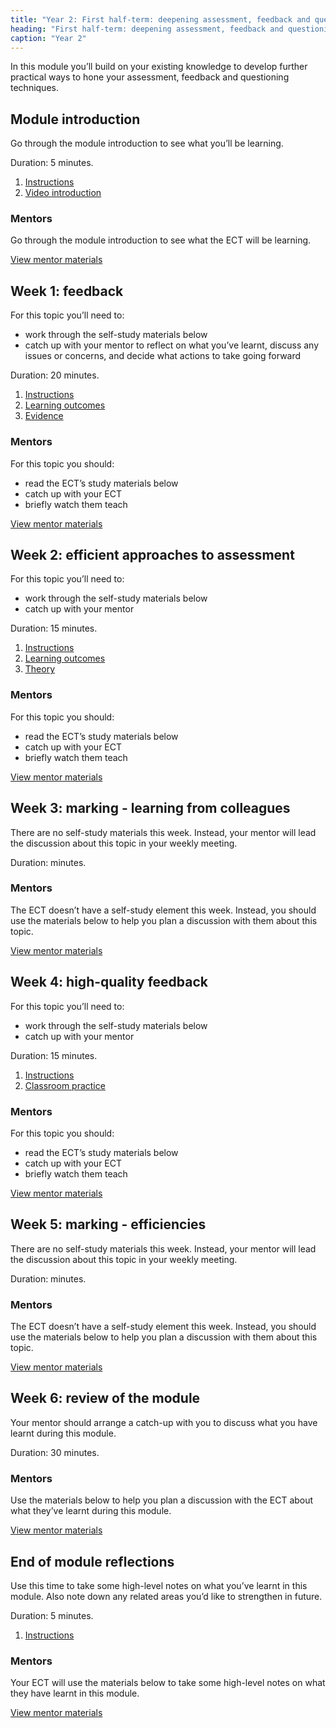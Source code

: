 ```yaml
---
title: "Year 2: First half-term: deepening assessment, feedback and questioning"
heading: "First half-term: deepening assessment, feedback and questioning"
caption: "Year 2"
---
```


In this module you’ll build on your existing knowledge to develop further practical ways to hone your assessment, feedback and questioning techniques.

## Module introduction

Go through the module introduction to see what you’ll be learning.

Duration: 5 minutes.

1. [Instructions](/education-development-trust/year-2-deepening-assessment-feedback-and-questioning/intro-ect-instructions)
2. [Video introduction](/education-development-trust/year-2-deepening-assessment-feedback-and-questioning/intro-ect-video-introduction)

### Mentors

Go through the module introduction to see what the ECT will be learning.

[View mentor materials](/education-development-trust/year-2-deepening-assessment-feedback-and-questioning/summer-week-0-mentor-materials)

## Week 1: feedback

For this topic you’ll need to:

- work through the self-study materials below
- catch up with your mentor to reflect on what you’ve learnt, discuss any issues or concerns, and decide what actions to take going forward

Duration: 20 minutes.

1. [Instructions](/education-development-trust/year-2-deepening-assessment-feedback-and-questioning/summer-week-1-ect-instructions)
2. [Learning outcomes](/education-development-trust/year-2-deepening-assessment-feedback-and-questioning/summer-week-1-ect-learning-outcomes)
3. [Evidence](/education-development-trust/year-2-deepening-assessment-feedback-and-questioning/summer-week-1-ect-evidence)

### Mentors

For this topic you should:

- read the ECT’s study materials below
- catch up with your ECT
- briefly watch them teach

[View mentor materials](/education-development-trust/year-2-deepening-assessment-feedback-and-questioning/summer-week-1-mentor-materials)

## Week 2: efficient approaches to assessment

For this topic you’ll need to:

- work through the self-study materials below
- catch up with your mentor

Duration: 15 minutes.

1. [Instructions](/education-development-trust/year-2-deepening-assessment-feedback-and-questioning/summer-week-2-ect-instructions)
2. [Learning outcomes](/education-development-trust/year-2-deepening-assessment-feedback-and-questioning/summer-week-2-ect-learning-outcomes)
3. [Theory](/education-development-trust/year-2-deepening-assessment-feedback-and-questioning/summer-week-2-ect-theory)

### Mentors

For this topic you should:

- read the ECT’s study materials below
- catch up with your ECT
- briefly watch them teach

[View mentor materials](/education-development-trust/year-2-deepening-assessment-feedback-and-questioning/summer-week-2-mentor-materials)

## Week 3: marking - learning from colleagues

There are no self-study materials this week. Instead, your mentor will lead the discussion about this topic in your weekly meeting.

Duration: minutes.

### Mentors

The ECT doesn’t have a self-study element this week. Instead, you should use the materials below to help you plan a discussion with them about this topic.

[View mentor materials](/education-development-trust/year-2-deepening-assessment-feedback-and-questioning/summer-week-3-mentor-materials)

## Week 4: high-quality feedback

For this topic you’ll need to:

- work through the self-study materials below
- catch up with your mentor

Duration: 15 minutes.

1. [Instructions](/education-development-trust/year-2-deepening-assessment-feedback-and-questioning/summer-week-4-ect-instructions)
2. [Classroom practice](/education-development-trust/year-2-deepening-assessment-feedback-and-questioning/summer-week-4-ect-classroom-practice)

### Mentors

For this topic you should:

- read the ECT’s study materials below
- catch up with your ECT
- briefly watch them teach

[View mentor materials](/education-development-trust/year-2-deepening-assessment-feedback-and-questioning/summer-week-4-mentor-materials)

## Week 5: marking - efficiencies

There are no self-study materials this week. Instead, your mentor will lead the discussion about this topic in your weekly meeting.

Duration: minutes.

### Mentors

The ECT doesn’t have a self-study element this week. Instead, you should use the materials below to help you plan a discussion with them about this topic.

[View mentor materials](/education-development-trust/year-2-deepening-assessment-feedback-and-questioning/summer-week-5-mentor-materials)

## Week 6: review of the module

Your mentor should arrange a catch-up with you to discuss what you have learnt during this module.

Duration: 30 minutes.

### Mentors

Use the materials below to help you plan a discussion with the ECT about what they’ve learnt during this module.

[View mentor materials](/education-development-trust/year-2-deepening-assessment-feedback-and-questioning/summer-week-6-mentor-materials)

## End of module reflections

Use this time to take some high-level notes on what you’ve learnt in this module. Also note down any related areas you’d like to strengthen in future.

Duration: 5 minutes.

1. [Instructions](/education-development-trust/year-2-deepening-assessment-feedback-and-questioning/intro-ect-instructions)

### Mentors

Your ECT will use the materials below to take some high-level notes on what they have learnt in this module.

[View mentor materials](/education-development-trust/year-2-deepening-assessment-feedback-and-questioning/summer-week-0-mentor-materials)
